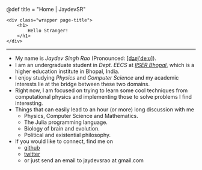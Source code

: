 @def title = "Home | JaydevSR"

~~~
<div class="wrapper page-title">
    <h1>
        Hello Stranger!
    </h1> 
</div>
~~~

---

- My name is _Jaydev Singh Rao_ (Pronounced:  [[dʑɐj'deːʋ]](https://en.wikipedia.org/wiki/Help:IPA/Sanskrit)).
- I am an undergraduate student in _Dept. EECS_ at _[IISER Bhopal](https://iiserb.ac.in/)_, which is a higher education institute in Bhopal, India.
- I enjoy studying _Physics_ and _Computer Science_ and my academic interests lie at the bridge between these two domains.
- Right now, I am focused on trying to learn some cool techniques from computational physics and implementing those to solve problems I find interesting.
- Things that can easily lead to an hour (or more) long discussion with me
  - Physics, Computer Science and Mathematics.
  - The Julia programming language.
  - Biology of brain and evolution.
  - Political and existential philosophy.
- If you would like to connect, find me on
  - [github](https://github.com/JaydevSR)
  - [twitter](https://twitter.com/JaydevSR)
  - or just send an email to jaydevsrao at gmail.com 